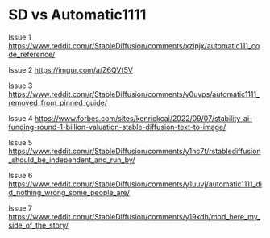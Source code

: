 # SD vs Automatic1111 


Issue 1 https://www.reddit.com/r/StableDiffusion/comments/xzipjx/automatic111_code_reference/

Issue 2 https://imgur.com/a/Z6QVf5V

Issue 3 https://www.reddit.com/r/StableDiffusion/comments/y0uvps/automatic1111_removed_from_pinned_guide/

Issue 4 https://www.forbes.com/sites/kenrickcai/2022/09/07/stability-ai-funding-round-1-billion-valuation-stable-diffusion-text-to-image/

Issue 5 https://www.reddit.com/r/StableDiffusion/comments/y1nc7t/rstablediffusion_should_be_independent_and_run_by/

Issue 6  https://www.reddit.com/r/StableDiffusion/comments/y1uuvj/automatic1111_did_nothing_wrong_some_people_are/

Issue 7 https://www.reddit.com/r/StableDiffusion/comments/y19kdh/mod_here_my_side_of_the_story/